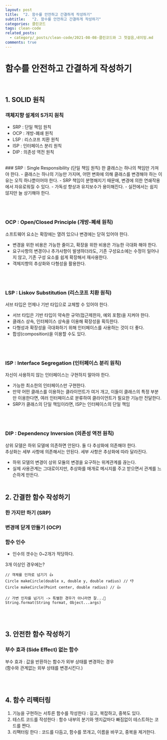 ```yaml
---
layout: post
title:  "2. 함수를 안전하고 간결하게 작성하기"
subtitle:   "2. 함수를 안전하고 간결하게 작성하기"
categories: 클린코드
tags: clean-code
related_posts:
  - category/_posts/clean-code/2021-08-08-클린코드와 그 첫걸음,네이밍.md
comments: true
---
```

# 함수를 안전하고 간결하게 작성하기
<br>

## 1. SOLID 원칙
### 객체지향 설계의 5가지 원칙
- SRP : 단일 책임 원칙
- OCP : 개방-폐쇄 원칙
- LSP : 리스코프 치환 원칙
- ISP : 인터페이스 분리 원칙
- DIP : 의존성 역전 원칙

<br>
### SRP : Single Responsibility (단일 책임 원칙)
한 클래스는 하나의 책임만 가져야 한다.
- 클래스는 하나의 기능만 가지며, 어떤 변화에 의해 클래스를 변경해야 하는 이유는 오직 하나뿐이어야 한다.
- SRP 책임이 분명해지기 때문에, 변경에 의한 연쇄작용에서 자유로워질 수 있다.
- 가독성 향상과 유지보수가 용이해진다.
- 실전에서는 쉽지 않지만 늘 상기해야 한다.

<br><br>
### OCP : Open/Closed Principle (개방-폐쇄 원칙)
소프트웨어 요소는 확장에는 열려 있으나 변경에는 닫혀 있어야 한다.
- 변경을 위한 비용은 가능한 줄이고, 확장을 위한 비용은 가능한 극대화 해야 한다.
- 요구사항의 변경이나 추가사항이 발생하더라도, 기존 구성요소에는 수정이 일어나지 않고, 기존 구성 요소를 쉽게 확장해서 재사용한다.
- 객체지향의 추상화와 다형성을 활용한다.

<br><br>
### LSP : Liskov Substitution (리스코프 치환 원칙)
서브 타입은 언제나 기반 타입으로 교체할 수 있어야 한다.
- 서브 타입은 기반 타입이 약속한 규약(접근제한자, 예외 포함)을 지켜야 한다.
- 클래스 상속, 인터페이스 상속을 이용해 확장성을 획득한다.
- 다형성과 확장성을 극대화하기 위해 인터페이스를 사용하는 것이 더 좋다.
- 합성(composition)을 이용할 수도 있다.

<br><br>

### ISP : Interface Segregation (인터페이스 분리 원칙)
자신이 사용하지 않는 인터페이스는 구현하지 말아야 한다.
- 가능한 최소한의 인터페이스만 구현한다.
- 만약 어떤 클래스를 이용하는 클라이언트가 여거 개고, 이들이 클래스의 특정 부분만 이용한다면, 여러 인터페이스로 분류하여 클라이언트가 필요한 기능만 전달한다.
- SRP가 클래스의 단일 책임이라면, ISP는 인터페이스의 단일 책임

<br><br>

### DIP : Dependency Inversion (의존성 역전 원칙)
상위 모델은 하위 모델에 의존하면 안된다. 둘 다 추상화에 의존해야 한다.
<br>
추상화는 세부 사항에 의존해서는 안된다. 세부 사항은 추상화에 따라 달라진다.
- 하위 모델의 변경이 상위 모듈의 변경을 요구하는 위계관계를 끊는다.
- 실제 사용관계는 그대로이지만, 추상화를 매개로 메시지를 주고 받으면서 관계를 느슨하게 만든다.
<br><br>

## 2. 간결한 함수 작성하기
### 한 가지만 하기 (SRP)
### 변경에 닫게 만들기 (OCP)
### 함수 인수
- 인수의 갯수는 0~2개가 적당하다.


3개 이상인 경우에는?

```
// 객체를 인자로 넘기기 👍
Circle makeCircle(double x, double y, double radius) // 👎
Circle makeCircle(Point center, double radius) // 👍

// 가변 인자를 넘기기 -> 특별한 경우가 아니라면 잘...🤫
String.format(String format, Object...args)
```

<br><br>

## 3. 안전한 함수 작성하기
### 부수 효과 (Side Effect) 없는 함수
부수 효과 : 값을 반환하는 함수가 외부 상태를 변경하는 경우
<br>
(함수와 관계없는 외부 상태를 변경시킨다.)

<br><br>

## 4. 함수 리팩터링
1. 기능을 구현하는 서투른 함수를 작성한다 : 길고, 복잡하고, 중복도 있다.
2. 테스트 코드를 작성한다 : 함수 내부의 분기와 엣지값마다 빠짐없이 테스트하는 코드를 짠다.
3. 리팩터링 한다 : 코드를 다듬고, 함수를 쪼개고, 이름을 바꾸고, 중복을 제거한다.
